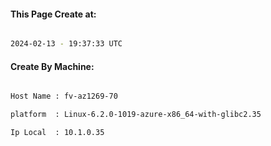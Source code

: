 
   
#### This Page Create at:

```bash

2024-02-13 - 19:37:33 UTC

```

#### Create By Machine:

```bash

Host Name : fv-az1269-70

platform  : Linux-6.2.0-1019-azure-x86_64-with-glibc2.35

Ip Local  : 10.1.0.35

```

